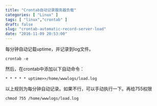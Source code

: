 ```yaml
---
title: "Crontab自动记录服务器负载"
categories: [ "Linux" ]
tags: [ "linux","crontab" ]
draft: false
slug: "crontab-automatic-record-server-load"
date: "2016-11-09 20:53:00"
---
```


每分钟自动记载uptime，并记录到log文件。
```
crontab -e
```
然后，在crontab中添加以下自动命令：
```
* * * * * uptime>>/home/wwwlogs/load.log
```
以上规则为每分钟自动记录。如果不行，可以手动执行一下。再给755权限
```
chmod 755 /home/wwwlogs/load.log
```
